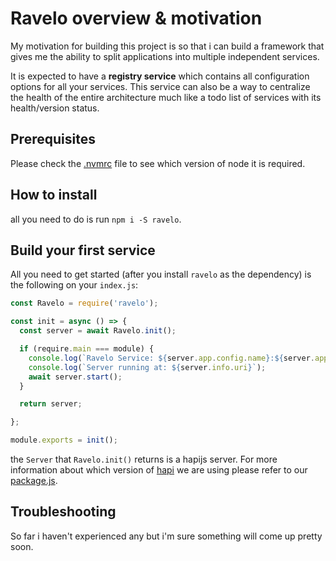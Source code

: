 # Ravelo overview & motivation

My motivation for building this project is 
so that i can build a framework that gives
me the ability to split applications into
multiple independent services.

It is expected to have a **registry service**
which contains all configuration options for
all your services. This service can also be
a way to centralize the health of the entire
architecture much like a todo list of services
with its health/version status.

## Prerequisites

Please check the [.nvmrc](https://github.com/ravelo-systematic-solutions/ravelo/blob/master/.nvmrc)
file to see which version of node it is required.

## How to install

all you need to do is run `npm i -S ravelo`.

## Build your first service

All you need to get started (after you install
`ravelo` as the dependency) is the following on
your `index.js`:

```javascript
const Ravelo = require('ravelo');

const init = async () => {
  const server = await Ravelo.init();

  if (require.main === module) {
    console.log(`Ravelo Service: ${server.app.config.name}:${server.app.config.version}`);
    console.log(`Server running at: ${server.info.uri}`);
    await server.start();
  }

  return server;

};

module.exports = init();
```

the `Server` that `Ravelo.init()` returns is a hapijs
server. For more information about which version of
[hapi](https://hapijs.com/) we are using please refer to our
[package.js](https://github.com/ravelo-systematic-solutions/ravelo/blob/master/package.json).

## Troubleshooting

So far i haven't experienced any but i'm sure something will come up pretty soon.